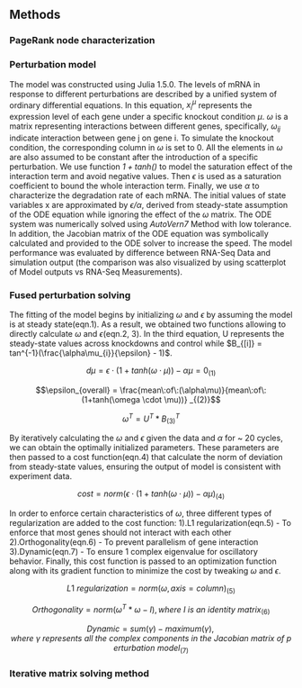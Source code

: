## Methods




### PageRank node characterization




### Perturbation model
The model was constructed using Julia 1.5.0. The levels of mRNA in response to different perturbations are described by a unified system of ordinary differential equations. In this equation, $x_{i}^\mu$ represents the expression level of each gene under a specific knockout condition $\mu$. $\omega$ is a matrix representing interactions between different genes, specifically, $\omega_{ij}$ indicate interaction between gene j on gene i. To simulate the knockout condition, the corresponding column in $\omega$ is set to 0. All the elements in $\omega$ are also assumed to be constant after the introduction of a specific perturbation. We use function $\mathit{1 + tanh( )}$ to model the saturation effect of the interaction term and avoid negative values. Then $\epsilon$ is used as a saturation coefficient to bound the whole interaction term. Finally, we use $\alpha$ to characterize the degradation rate of each mRNA. The initial values of state variables x are approximated by $\mathit{\epsilon / \alpha}$, derived from steady-state assumption of the ODE equation while ignoring the effect of the $\omega$ matrix. The ODE system was numerically solved using $\mathit{AutoVern7}$ Method with low tolerance. In addition, the Jacobian matrix of the ODE equation was symbolically calculated and provided to the ODE solver to increase the speed. The model performance was evaluated by difference between RNA-Seq Data and simulation output (the comparison was also visualized by using scatterplot of Model outputs vs RNA-Seq Measurements).




### Fused perturbation solving
The fitting of the model begins by initializing $\omega$ and $\epsilon$ by assuming the model is at steady state(eqn.1). As a result, we obtained two functions allowing to directly calculate $\omega$ and $\epsilon$(eqn.2, 3). In the third equation, U represents the steady-state values across knockdowns and control while $B_{[i]} = tan^{-1}(\frac{\alpha\mu_{i}}{\epsilon} - 1)$.

$$d\mu = \epsilon \cdot (1 + tanh(\omega \cdot \mu)) - \alpha\mu = 0_{(1)}$$

$$\epsilon_{overall} = \frac{mean\:of\:(\alpha\mu)}{mean\:of\:(1+tanh(\omega \cdot \mu))} _{(2)}$$

$$\omega^{T} = U^{T} \ast B^{T}_{(3)}$$

By iteratively calculating the $\omega$ and $\epsilon$ given the data and $\alpha$ for ~ 20 cycles, we can obtain the optimally initialized parameters. These parameters are then passed to a cost function(eqn.4) that calculate the norm of deviation from steady-state values, ensuring the output of model is consistent with experiment data. 

$$cost = norm(\epsilon \cdot (1 + tanh(\omega\cdot\mu)) - \alpha\mu)_{(4)}$$

In order to enforce certain characteristics of $\omega$, three different types of regularization are added to the cost function: 1).L1 regularization(eqn.5) - To enforce that most genes should not interact with each other 2).Orthogonality(eqn.6) - To prevent parallelism of gene interaction 3).Dynamic(eqn.7) - To ensure 1 complex eigenvalue for oscillatory behavior. Finally, this cost function is passed to an optimization function along with its gradient function to minimize the cost by tweaking $\omega$ and $\epsilon$.

$$L1\:regularization = norm(\omega, axis = column)_{(5)}$$

$$Orthogonality = norm(\omega^{T} \ast \omega - I), where\:I\:is\:an\:identity\:matrix_{(6)}$$

$$Dynamic = sum(\gamma) - maximum(\gamma), where\: \gamma\: represents\: all\: the\: complex\: components\: in\: the\: Jacobian\: matrix\: of\: perturbation\: model_{(7)}$$





### Iterative matrix solving method

